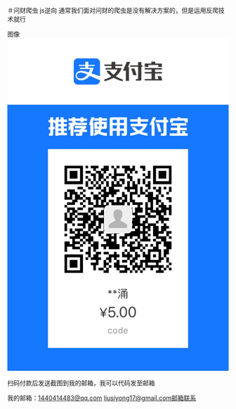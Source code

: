 ＃问财爬虫
js逆向
通常我们面对问财的爬虫是没有解决方案的，但是运用反爬技术就行

图像
![image](https://github.com/Jacky-Android/iwencai_spider_dyc/blob/main/IMG_0845(20210225-191253).JPG)

扫码付款后发送截图到我的邮箱，我可以代码发至邮箱

我的邮箱：1440414483@qq.com
liusiyong17@gmail.com邮箱联系
